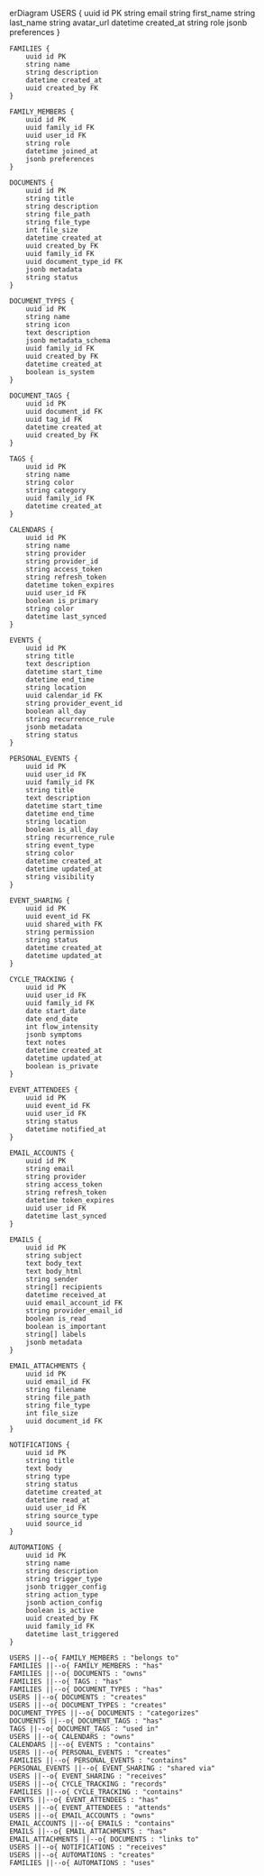 erDiagram
    USERS {
        uuid id PK
        string email
        string first_name
        string last_name
        string avatar_url
        datetime created_at
        string role
        jsonb preferences
    }
    
    FAMILIES {
        uuid id PK
        string name
        string description
        datetime created_at
        uuid created_by FK
    }
    
    FAMILY_MEMBERS {
        uuid id PK
        uuid family_id FK
        uuid user_id FK
        string role
        datetime joined_at
        jsonb preferences
    }
    
    DOCUMENTS {
        uuid id PK
        string title
        string description
        string file_path
        string file_type
        int file_size
        datetime created_at
        uuid created_by FK
        uuid family_id FK
        uuid document_type_id FK
        jsonb metadata
        string status
    }
    
    DOCUMENT_TYPES {
        uuid id PK
        string name
        string icon
        text description
        jsonb metadata_schema
        uuid family_id FK
        uuid created_by FK
        datetime created_at
        boolean is_system
    }
    
    DOCUMENT_TAGS {
        uuid id PK
        uuid document_id FK
        uuid tag_id FK
        datetime created_at
        uuid created_by FK
    }
    
    TAGS {
        uuid id PK
        string name
        string color
        string category
        uuid family_id FK
        datetime created_at
    }
    
    CALENDARS {
        uuid id PK
        string name
        string provider
        string provider_id
        string access_token
        string refresh_token
        datetime token_expires
        uuid user_id FK
        boolean is_primary
        string color
        datetime last_synced
    }
    
    EVENTS {
        uuid id PK
        string title
        text description
        datetime start_time
        datetime end_time
        string location
        uuid calendar_id FK
        string provider_event_id
        boolean all_day
        string recurrence_rule
        jsonb metadata
        string status
    }
    
    PERSONAL_EVENTS {
        uuid id PK
        uuid user_id FK
        uuid family_id FK
        string title
        text description
        datetime start_time
        datetime end_time
        string location
        boolean is_all_day
        string recurrence_rule
        string event_type
        string color
        datetime created_at
        datetime updated_at
        string visibility
    }
    
    EVENT_SHARING {
        uuid id PK
        uuid event_id FK
        uuid shared_with FK
        string permission
        string status
        datetime created_at
        datetime updated_at
    }
    
    CYCLE_TRACKING {
        uuid id PK
        uuid user_id FK
        uuid family_id FK
        date start_date
        date end_date
        int flow_intensity
        jsonb symptoms
        text notes
        datetime created_at
        datetime updated_at
        boolean is_private
    }
    
    EVENT_ATTENDEES {
        uuid id PK
        uuid event_id FK
        uuid user_id FK
        string status
        datetime notified_at
    }
    
    EMAIL_ACCOUNTS {
        uuid id PK
        string email
        string provider
        string access_token
        string refresh_token
        datetime token_expires
        uuid user_id FK
        datetime last_synced
    }
    
    EMAILS {
        uuid id PK
        string subject
        text body_text
        text body_html
        string sender
        string[] recipients
        datetime received_at
        uuid email_account_id FK
        string provider_email_id
        boolean is_read
        boolean is_important
        string[] labels
        jsonb metadata
    }
    
    EMAIL_ATTACHMENTS {
        uuid id PK
        uuid email_id FK
        string filename
        string file_path
        string file_type
        int file_size
        uuid document_id FK
    }
    
    NOTIFICATIONS {
        uuid id PK
        string title
        text body
        string type
        string status
        datetime created_at
        datetime read_at
        uuid user_id FK
        string source_type
        uuid source_id
    }
    
    AUTOMATIONS {
        uuid id PK
        string name
        string description
        string trigger_type
        jsonb trigger_config
        string action_type
        jsonb action_config
        boolean is_active
        uuid created_by FK
        uuid family_id FK
        datetime last_triggered
    }
    
    USERS ||--o{ FAMILY_MEMBERS : "belongs to"
    FAMILIES ||--o{ FAMILY_MEMBERS : "has"
    FAMILIES ||--o{ DOCUMENTS : "owns"
    FAMILIES ||--o{ TAGS : "has"
    FAMILIES ||--o{ DOCUMENT_TYPES : "has"
    USERS ||--o{ DOCUMENTS : "creates"
    USERS ||--o{ DOCUMENT_TYPES : "creates"
    DOCUMENT_TYPES ||--o{ DOCUMENTS : "categorizes"
    DOCUMENTS ||--o{ DOCUMENT_TAGS : "has"
    TAGS ||--o{ DOCUMENT_TAGS : "used in"
    USERS ||--o{ CALENDARS : "owns"
    CALENDARS ||--o{ EVENTS : "contains"
    USERS ||--o{ PERSONAL_EVENTS : "creates"
    FAMILIES ||--o{ PERSONAL_EVENTS : "contains"
    PERSONAL_EVENTS ||--o{ EVENT_SHARING : "shared via"
    USERS ||--o{ EVENT_SHARING : "receives"
    USERS ||--o{ CYCLE_TRACKING : "records"
    FAMILIES ||--o{ CYCLE_TRACKING : "contains"
    EVENTS ||--o{ EVENT_ATTENDEES : "has"
    USERS ||--o{ EVENT_ATTENDEES : "attends"
    USERS ||--o{ EMAIL_ACCOUNTS : "owns"
    EMAIL_ACCOUNTS ||--o{ EMAILS : "contains"
    EMAILS ||--o{ EMAIL_ATTACHMENTS : "has"
    EMAIL_ATTACHMENTS ||--o{ DOCUMENTS : "links to"
    USERS ||--o{ NOTIFICATIONS : "receives"
    USERS ||--o{ AUTOMATIONS : "creates"
    FAMILIES ||--o{ AUTOMATIONS : "uses"